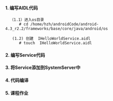 #### 1. 编写AIDL代码
      （1.1）进入os目录
          # cd /home/hzh/androidCode/android-4.3_r2.2/frameworks/base/core/java/android/os
          
       (1.2) 创建  IHelloWorldService.aidl
          # touch  IHelloWorldService.aidl
          
#### 2. 编写Service代码
#### 3. 将Service添加到SystemServer中
#### 4. 代码编译
#### 5. 课程作业

